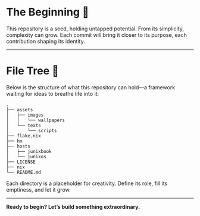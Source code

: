 # The Beginning 🌱  
This repository is a seed, holding untapped potential. From its simplicity, complexity can grow. Each commit will bring it closer to its purpose, each contribution shaping its identity.  

---

# File Tree 🌳  
Below is the structure of what this repository can hold—a framework waiting for ideas to breathe life into it:  

```
.
├── assets
│   ├── images
│   │   └── wallpapers
│   └── texts
│       └── scripts
├── flake.nix
├── hm
├── hosts
│   ├── junixbook
│   └── junixos
├── LICENSE
├── nix
└── README.md
```

Each directory is a placeholder for creativity. Define its role, fill its emptiness, and let it grow.  

---

**Ready to begin? Let’s build something extraordinary.**  

